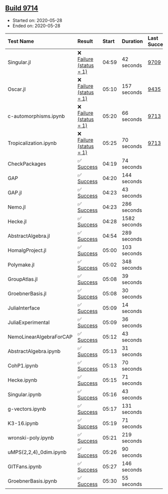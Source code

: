 ## [Build 9714](https://oscarci.mathematik.uni-kl.de/job/oscar/9714/)

* Started on: 2020-05-28
* Ended on: 2020-05-28

| Test Name    | Result | Start | Duration | Last Success | First Failure |
|:-------------|:-------|:------|:---------|:-------------|:--------------|
| Singular.jl | ❌ [Failure (status = 1)](https://oscarci.mathematik.uni-kl.de/job/oscar/9714/artifact/logs/build-9714/Singular.jl.log) | 04:59 | 42 seconds | [9709](https://oscarci.mathematik.uni-kl.de/job/oscar/9709/) | [9710](https://oscarci.mathematik.uni-kl.de/job/oscar/9710/) |
| Oscar.jl | ❌ [Failure (status = 1)](https://oscarci.mathematik.uni-kl.de/job/oscar/9714/artifact/logs/build-9714/Oscar.jl.log) | 05:10 | 157 seconds | [9435](https://oscarci.mathematik.uni-kl.de/job/oscar/9435/) | [9436](https://oscarci.mathematik.uni-kl.de/job/oscar/9436/) |
| c-automorphisms.ipynb | ❌ [Failure (status = 1)](https://oscarci.mathematik.uni-kl.de/job/oscar/9714/artifact/logs/build-9714/c-automorphisms.ipynb.log) | 05:20 | 66 seconds | [9713](https://oscarci.mathematik.uni-kl.de/job/oscar/9713/) | [9714](https://oscarci.mathematik.uni-kl.de/job/oscar/9714/) |
| Tropicalization.ipynb | ❌ [Failure (status = 1)](https://oscarci.mathematik.uni-kl.de/job/oscar/9714/artifact/logs/build-9714/Tropicalization.ipynb.log) | 05:25 | 70 seconds | [9713](https://oscarci.mathematik.uni-kl.de/job/oscar/9713/) | [9714](https://oscarci.mathematik.uni-kl.de/job/oscar/9714/) |
| CheckPackages | ✅ [Success](https://oscarci.mathematik.uni-kl.de/job/oscar/9714/artifact/logs/build-9714/CheckPackages.log) | 04:19 | 74 seconds |  |  |
| GAP | ✅ [Success](https://oscarci.mathematik.uni-kl.de/job/oscar/9714/artifact/logs/build-9714/GAP.log) | 04:20 | 144 seconds |  |  |
| GAP.jl | ✅ [Success](https://oscarci.mathematik.uni-kl.de/job/oscar/9714/artifact/logs/build-9714/GAP.jl.log) | 04:23 | 43 seconds |  |  |
| Nemo.jl | ✅ [Success](https://oscarci.mathematik.uni-kl.de/job/oscar/9714/artifact/logs/build-9714/Nemo.jl.log) | 04:23 | 286 seconds |  |  |
| Hecke.jl | ✅ [Success](https://oscarci.mathematik.uni-kl.de/job/oscar/9714/artifact/logs/build-9714/Hecke.jl.log) | 04:28 | 1582 seconds |  |  |
| AbstractAlgebra.jl | ✅ [Success](https://oscarci.mathematik.uni-kl.de/job/oscar/9714/artifact/logs/build-9714/AbstractAlgebra.jl.log) | 04:54 | 289 seconds |  |  |
| HomalgProject.jl | ✅ [Success](https://oscarci.mathematik.uni-kl.de/job/oscar/9714/artifact/logs/build-9714/HomalgProject.jl.log) | 05:00 | 103 seconds |  |  |
| Polymake.jl | ✅ [Success](https://oscarci.mathematik.uni-kl.de/job/oscar/9714/artifact/logs/build-9714/Polymake.jl.log) | 05:02 | 348 seconds |  |  |
| GroupAtlas.jl | ✅ [Success](https://oscarci.mathematik.uni-kl.de/job/oscar/9714/artifact/logs/build-9714/GroupAtlas.jl.log) | 05:08 | 39 seconds |  |  |
| GroebnerBasis.jl | ✅ [Success](https://oscarci.mathematik.uni-kl.de/job/oscar/9714/artifact/logs/build-9714/GroebnerBasis.jl.log) | 05:08 | 30 seconds |  |  |
| JuliaInterface | ✅ [Success](https://oscarci.mathematik.uni-kl.de/job/oscar/9714/artifact/logs/build-9714/JuliaInterface.log) | 05:09 | 14 seconds |  |  |
| JuliaExperimental | ✅ [Success](https://oscarci.mathematik.uni-kl.de/job/oscar/9714/artifact/logs/build-9714/JuliaExperimental.log) | 05:09 | 36 seconds |  |  |
| NemoLinearAlgebraForCAP | ✅ [Success](https://oscarci.mathematik.uni-kl.de/job/oscar/9714/artifact/logs/build-9714/NemoLinearAlgebraForCAP.log) | 05:12 | 43 seconds |  |  |
| AbstractAlgebra.ipynb | ✅ [Success](https://oscarci.mathematik.uni-kl.de/job/oscar/9714/artifact/logs/build-9714/AbstractAlgebra.ipynb.log) | 05:13 | 31 seconds |  |  |
| CohP1.ipynb | ✅ [Success](https://oscarci.mathematik.uni-kl.de/job/oscar/9714/artifact/logs/build-9714/CohP1.ipynb.log) | 05:13 | 70 seconds |  |  |
| Hecke.ipynb | ✅ [Success](https://oscarci.mathematik.uni-kl.de/job/oscar/9714/artifact/logs/build-9714/Hecke.ipynb.log) | 05:15 | 71 seconds |  |  |
| Singular.ipynb | ✅ [Success](https://oscarci.mathematik.uni-kl.de/job/oscar/9714/artifact/logs/build-9714/Singular.ipynb.log) | 05:16 | 43 seconds |  |  |
| g-vectors.ipynb | ✅ [Success](https://oscarci.mathematik.uni-kl.de/job/oscar/9714/artifact/logs/build-9714/g-vectors.ipynb.log) | 05:17 | 131 seconds |  |  |
| K3-16.ipynb | ✅ [Success](https://oscarci.mathematik.uni-kl.de/job/oscar/9714/artifact/logs/build-9714/K3-16.ipynb.log) | 05:19 | 71 seconds |  |  |
| wronski-poly.ipynb | ✅ [Success](https://oscarci.mathematik.uni-kl.de/job/oscar/9714/artifact/logs/build-9714/wronski-poly.ipynb.log) | 05:21 | 219 seconds |  |  |
| uMPS(2,2,4)_0dim.ipynb | ✅ [Success](https://oscarci.mathematik.uni-kl.de/job/oscar/9714/artifact/logs/build-9714/uMPS-2-2-4-_0dim.ipynb.log) | 05:26 | 90 seconds |  |  |
| GITFans.ipynb | ✅ [Success](https://oscarci.mathematik.uni-kl.de/job/oscar/9714/artifact/logs/build-9714/GITFans.ipynb.log) | 05:27 | 146 seconds |  |  |
| GroebnerBasis.ipynb | ✅ [Success](https://oscarci.mathematik.uni-kl.de/job/oscar/9714/artifact/logs/build-9714/GroebnerBasis.ipynb.log) | 05:30 | 55 seconds |  |  |
